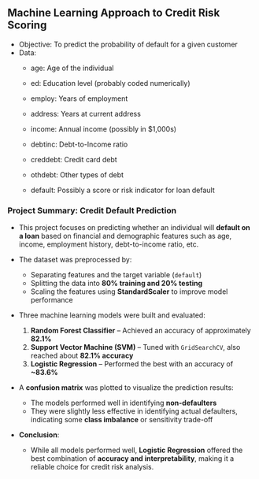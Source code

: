 ## Machine Learning Approach to Credit Risk Scoring
- Objective: To predict the probability of default for a given customer
- Data: 
    - age: Age of the individual

    - ed: Education level (probably coded numerically)

    - employ: Years of employment

    - address: Years at current address

    - income: Annual income (possibly in $1,000s)

    - debtinc: Debt-to-Income ratio

    - creddebt: Credit card debt

    - othdebt: Other types of debt

    - default: Possibly a score or risk indicator for loan default

### Project Summary: Credit Default Prediction

- This project focuses on predicting whether an individual will **default on a loan** based on financial and demographic features such as age, income, employment history, debt-to-income ratio, etc.

- The dataset was preprocessed by:
  - Separating features and the target variable (`default`)
  - Splitting the data into **80% training and 20% testing**
  - Scaling the features using **StandardScaler** to improve model performance

- Three machine learning models were built and evaluated:
  1. **Random Forest Classifier** – Achieved an accuracy of approximately **82.1%**
  2. **Support Vector Machine (SVM)** – Tuned with `GridSearchCV`, also reached about **82.1% accuracy**
  3. **Logistic Regression** – Performed the best with an accuracy of **~83.6%**

- A **confusion matrix** was plotted to visualize the prediction results:
  - The models performed well in identifying **non-defaulters**
  - They were slightly less effective in identifying actual defaulters, indicating some **class imbalance** or sensitivity trade-off

- **Conclusion**: 
  - While all models performed well, **Logistic Regression** offered the best combination of **accuracy and interpretability**, making it a reliable choice for credit risk analysis.
